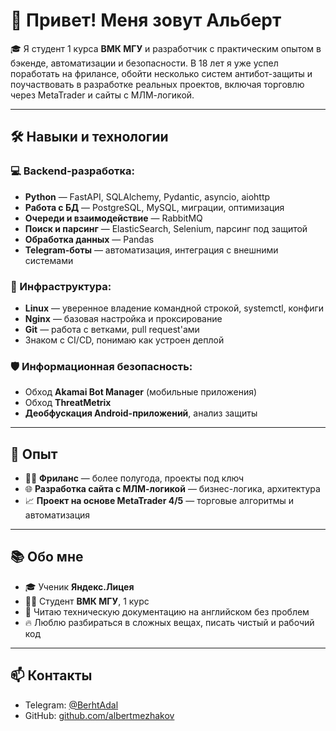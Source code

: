 # 👋 Привет! Меня зовут Альберт

🎓 Я студент 1 курса **ВМК МГУ** и разработчик с практическим опытом в бэкенде, автоматизации и безопасности. В 18 лет я уже успел поработать на фрилансе, обойти несколько систем антибот-защиты и поучаствовать в разработке реальных проектов, включая торговлю через MetaTrader и сайты с МЛМ-логикой.

---

## 🛠️ Навыки и технологии

### 💻 Backend-разработка:
- **Python** — FastAPI, SQLAlchemy, Pydantic, asyncio, aiohttp  
- **Работа с БД** — PostgreSQL, MySQL, миграции, оптимизация  
- **Очереди и взаимодействие** — RabbitMQ  
- **Поиск и парсинг** — ElasticSearch, Selenium, парсинг под защитой  
- **Обработка данных** — Pandas  
- **Telegram-боты** — автоматизация, интеграция с внешними системами  

### 🧰 Инфраструктура:
- **Linux** — уверенное владение командной строкой, systemctl, конфиги  
- **Nginx** — базовая настройка и проксирование  
- **Git** — работа с ветками, pull request'ами  
- Знаком с CI/CD, понимаю как устроен деплой

### 🛡️ Информационная безопасность:
- Обход **Akamai Bot Manager** (мобильные приложения)  
- Обход **ThreatMetrix**  
- **Деобфускация Android-приложений**, анализ защиты

---

## 🚀 Опыт

- 🧑‍💻 **Фриланс** — более полугода, проекты под ключ  
- 🌐 **Разработка сайта с МЛМ-логикой** — бизнес-логика, архитектура  
- 📈 **Проект на основе MetaTrader 4/5** — торговые алгоритмы и автоматизация  

---

## 📚 Обо мне

- 🎓 Ученик **Яндекс.Лицея**
- 👨‍🎓 Студент **ВМК МГУ**, 1 курс  
- 📖 Читаю техническую документацию на английском без проблем  
- 🔥 Люблю разбираться в сложных вещах, писать чистый и рабочий код  

---

## 📫 Контакты

- Telegram: [@BerhtAdal](https://t.me/berhtadal)
- GitHub: [github.com/albertmezhakov](https://github.com/albertmezhakov)
